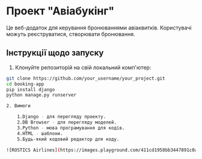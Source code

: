 # Проект "Авіабукінг"

Це веб-додаток для керування бронюваннями авіаквитків. Користувачі можуть реєструватися, створювати бронювання.
## Інструкції щодо запуску

1. Клонуйте репозиторій на свій локальний комп'ютер:

```bash
git clone https://github.com/your_username/your_project.git
cd booking-app
pip install django
python manage.py runserver

2. Вимоги

    1.Django - для перегляду проекту.
    2.DB Browser - для перегляду моделей.
    3.Python - мова програмування для кодів.
    4.HTML - шаблони.
    5.Будь-який кодовий редактор для коду.

![ROSTICS Airlines](https://images.playground.com/411cd1958bb3447891c0a3d3826a556c.jpeg)